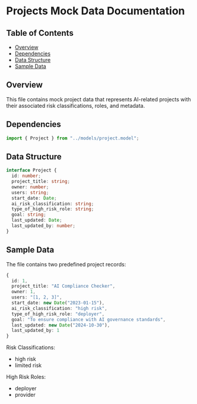# Projects Mock Data Documentation

## Table of Contents

- [Overview](#overview)
- [Dependencies](#dependencies)
- [Data Structure](#data-structure)
- [Sample Data](#sample-data)

## Overview

This file contains mock project data that represents AI-related projects with their associated risk classifications, roles, and metadata.

## Dependencies

```typescript
import { Project } from "../models/project.model";
```

## Data Structure

```typescript
interface Project {
  id: number;
  project_title: string;
  owner: number;
  users: string;
  start_date: Date;
  ai_risk_classification: string;
  type_of_high_risk_role: string;
  goal: string;
  last_updated: Date;
  last_updated_by: number;
}
```

## Sample Data

The file contains two predefined project records:

```typescript
{
  id: 1,
  project_title: "AI Compliance Checker",
  owner: 1,
  users: "[1, 2, 3]",
  start_date: new Date("2023-01-15"),
  ai_risk_classification: "high risk",
  type_of_high_risk_role: "deployer",
  goal: "To ensure compliance with AI governance standards",
  last_updated: new Date("2024-10-30"),
  last_updated_by: 1
}
```

Risk Classifications:

- high risk
- limited risk

High Risk Roles:

- deployer
- provider
